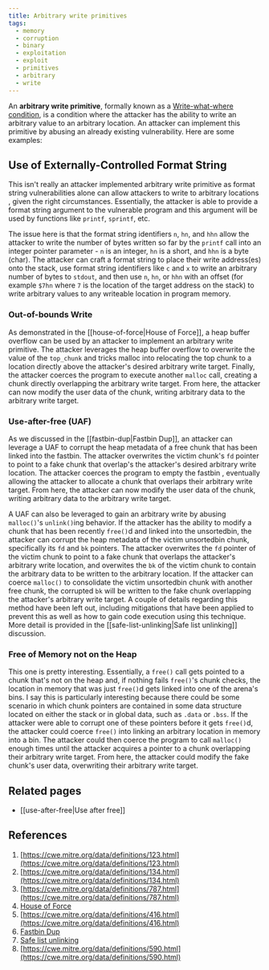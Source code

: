 ```yaml
---
title: Arbitrary write primitives
tags:
  - memory
  - corruption
  - binary
  - exploitation
  - exploit
  - primitives
  - arbitrary
  - write
---
```


An **arbitrary write primitive**, formally known as a
[Write-what-where condition](#references), is a condition where the attacker
has the ability to write an arbitrary value to an arbitrary location. An
attacker can implement this primitive by abusing an already existing
vulnerability. Here are some examples:

## Use of Externally-Controlled Format String

This isn't really an attacker implemented arbitrary write primitive as format
string vulnerabilities alone can allow attackers to write to arbitrary
locations , given the right circumstances. Essentially, the attacker is able to
provide a format string argument to the vulnerable program and this argument
will be used by functions like `printf`, `sprintf`, etc.

The issue here is that the format string identifiers `n`, `hn`, and `hhn` allow
the attacker to write the number of bytes written so far by the `printf` call
into an integer pointer parameter - `n` is an integer, `hn` is a short, and
`hhn` is a byte (char). The attacker can craft a format string to place their
write address(es) onto the stack, use format string identifiers like `c` and
`x` to write an arbitrary number of bytes to `stdout`, and then use `n`, `hn`,
or `hhn` with an offset (for example `$7hn` where `7` is the location of the
target address on the stack) to write arbitrary values to any writeable
location in program memory.

### Out-of-bounds Write

As demonstrated in the [[house-of-force|House of Force]], a heap buffer
overflow can be used by an attacker to implement an arbitrary write primitive.
The attacker leverages the heap buffer overflow to overwrite the value of the
`top_chunk` and tricks malloc into relocating the top chunk to a location
directly above the attacker's desired arbitrary write target. Finally, the
attacker coerces the program to execute another `malloc` call, creating a chunk
directly overlapping the arbitrary write target. From here, the attacker can
now modify the user data of the chunk, writing arbitrary data to the arbitrary
write target.

### Use-after-free (UAF)

As we discussed in the [[fastbin-dup|Fastbin Dup]], an attacker can leverage a
UAF to corrupt the heap metadata of a free chunk that has been linked into the
fastbin. The attacker overwrites the victim chunk's `fd` pointer to point to a
fake chunk that overlap's the attacker's desired arbitrary write location. The
attacker coerces the program to empty the fastbin , eventually allowing the
attacker to allocate a chunk that overlaps their arbitrary write target. From
here, the attacker can now modify the user data of the chunk, writing arbitrary
data to the arbitrary write target.

A UAF can also be leveraged to gain an arbitrary write by abusing `malloc()`'s
`unlink()`ing behavior. If the attacker has the ability to modify a chunk that
has been recently `free()`d and linked into the unsortedbin, the attacker can
corrupt the heap metadata of the victim unsortedbin chunk, specifically its
`fd` and `bk` pointers. The attacker overwrites the `fd` pointer of the victim
chunk to point to a fake chunk that overlaps the attacker's arbitrary write
location, and overwites the `bk` of the victim chunk to contain the arbitrary
data to be written to the arbitrary location. If the attacker can coerce
`malloc()` to consolidate the victim unsortedbin chunk with another free chunk,
the corrupted `bk` will be written to the fake chunk overlapping the attacker's
arbitrary write target. A couple of details regarding this method have been
left out, including mitigations that have been applied to prevent this as well
as how to gain code execution using this technique. More detail is provided in
the [[safe-list-unlinking|Safe list unlinking]] discussion.

### Free of Memory not on the Heap

This one is pretty interesting. Essentially, a `free()` call gets pointed to a
chunk that's not on the heap and, if nothing fails `free()`'s chunk checks, the
location in memory that was just `free()`d gets linked into one of the arena's
bins. I say this is particularly interesting because there could be some
scenario in which chunk pointers are contained in some data structure located
on either the stack or in global data, such as `.data` or `.bss`. If the
attacker were able to corrupt one of these pointers before it gets `free()`d,
the attacker could coerce `free()` into linking an arbitrary location in memory
into a bin. The attacker could then coerce the program to call `malloc()`
enough times until the attacker acquires a pointer to a chunk overlapping their
arbitrary write target. From here, the attacker could modify the fake chunk's
user data, overwriting their arbitrary write target.

## Related pages

- [[use-after-free|Use after free]]

## References

1. [https://cwe.mitre.org/data/definitions/123.html](https://cwe.mitre.org/data/definitions/123.html)
2. [https://cwe.mitre.org/data/definitions/134.html](https://cwe.mitre.org/data/definitions/134.html)
3. [https://cwe.mitre.org/data/definitions/787.html](https://cwe.mitre.org/data/definitions/787.html)
4. [House of Force](../common-vulnerabilities/house-of-force.md)
5. [https://cwe.mitre.org/data/definitions/416.html](https://cwe.mitre.org/data/definitions/416.html)
6. [Fastbin Dup](../common-vulnerabilities/fastbin-dup.md)
7. [Safe list unlinking](../exploit-mitigations/safe-list-unlinking.md)
8. [https://cwe.mitre.org/data/definitions/590.html](https://cwe.mitre.org/data/definitions/590.html)

